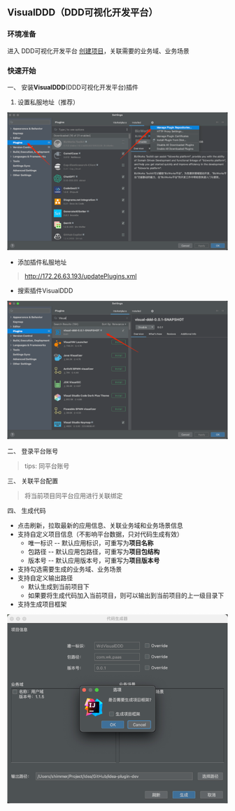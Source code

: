 ## VisualDDD（DDD可视化开发平台）

### 环境准备

进入 DDD可视化开发平台 [创建项目](../平台和项目管理/团队应用管理/应用管理.md)，关联需要的业务域、业务场景

### 快速开始

一、 安装**VisualDDD**(DDD可视化开发平台)插件

1. 设置私服地址（推荐）

![](.IDEA插件集成_images/fbbdc4e1.png)

- 添加插件私服地址

> http://172.26.63.193/updatePlugins.xml

- 搜索插件VisualDDD

![](.IDEA插件集成_images/513402b3.png)

二、 登录平台账号

> tips: 同平台账号

三、 关联平台配置

> 将当前项目同平台应用进行关联绑定

四、 生成代码

- 点击刷新，拉取最新的应用信息、关联业务域和业务场景信息
- 支持自定义项目信息（不影响平台数据，只对代码生成有效）
    - 唯一标识 -- 默认应用标识，可重写为**项目名称**
    - 包路径 -- 默认应用包路径，可重写为**项目包结构**
    - 版本号 -- 默认应用版本号，可重写为**项目版本号**
- 支持勾选需要生成的业务域、业务场景
- 支持自定义输出路径
    - 默认生成到当前项目下
    - 如果要将生成代码加入当前项目，则可以输出到当前项目的上一级目录下
- 支持生成项目框架

![](.IDEA插件集成_images/6a13c605.png)